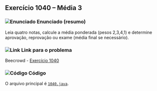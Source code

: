 ## Exercício 1040 – Média 3
### <img src="https://img.icons8.com/ios-glyphs/24/000000/book.png" alt="Enunciado" /> Enunciado (resumo)  
Leia quatro notas, calcule a média ponderada (pesos 2,3,4,1) e determine aprovação, reprovação ou exame (média final se necessário).

### <img src="https://img.icons8.com/ios-glyphs/24/000000/link.png" alt="Link" /> Link para o problema  
Beecrowd - [Exercício 1040](https://www.beecrowd.com.br/judge/pt/problems/view/1040)

### <img src="https://img.icons8.com/ios-glyphs/24/000000/code.png" alt="Código" /> Código  
O arquivo principal é [`1040.java`](1040.java).
